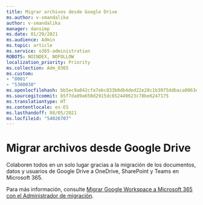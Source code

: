 ```yaml
---
title: Migrar archivos desde Google Drive
ms.author: v-smandalika
author: v-smandalika
manager: dansimp
ms.date: 01/29/2021
ms.audience: Admin
ms.topic: article
ms.service: o365-administration
ROBOTS: NOINDEX, NOFOLLOW
localization_priority: Priority
ms.collection: Adm_O365
ms.custom:
- "8001"
- "5300030"
ms.openlocfilehash: bb5ec9a042cfa7ebc833b0db4ded22e28c1b3975ddbaca0063d4476896795ba0
ms.sourcegitcommit: b5f7da89a650d2915dc652449623c78be6247175
ms.translationtype: HT
ms.contentlocale: es-ES
ms.lasthandoff: 08/05/2021
ms.locfileid: "54026707"
---
```

# <a name="migrate-files-from-google-drive"></a>Migrar archivos desde Google Drive

Colaboren todos en un solo lugar gracias a la migración de los documentos, datos y usuarios de Google Drive a OneDrive, SharePoint y Teams en Microsoft 365.

Para más información, consulte [Migrar Google Workspace a Microsoft 365 con el Administrador de migración](/sharepointmigration/mm-google-overview).
